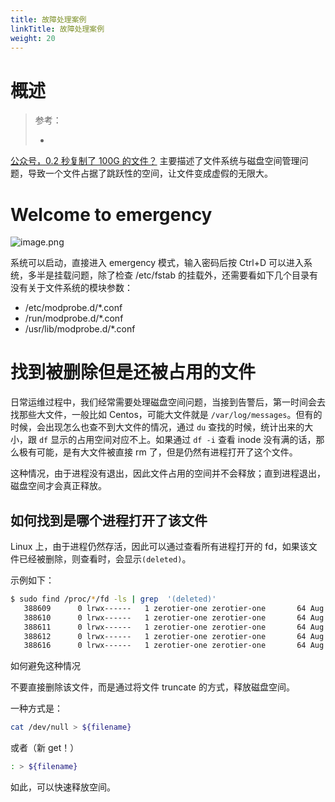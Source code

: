 ```yaml
---
title: 故障处理案例
linkTitle: 故障处理案例
weight: 20
---
```


# 概述

> 参考：
>
> - 


[公众号，0.2 秒复制了 100G 的文件？](https://mp.weixin.qq.com/s/GqKHhAd93iQorDeGyHBMnA) 主要描述了文件系统与磁盘空间管理问题，导致一个文件占据了跳跃性的空间，让文件变成虚假的无限大。

# Welcome to emergency

![image.png](https://notes-learning.oss-cn-beijing.aliyuncs.com/mc9wc0/1668696069604-b1244e71-53be-4df1-891f-774e27037654.png)

系统可以启动，直接进入 emergency 模式，输入密码后按 Ctrl+D 可以进入系统，多半是挂载问题，除了检查 /etc/fstab 的挂载外，还需要看如下几个目录有没有关于文件系统的模块参数：

- /etc/modprobe.d/\*.conf
- /run/modprobe.d/\*.conf
- /usr/lib/modprobe.d/\*.conf

# 找到被删除但是还被占用的文件

日常运维过程中，我们经常需要处理磁盘空间问题，当接到告警后，第一时间会去找那些大文件，一般比如 Centos，可能大文件就是 `/var/log/messages`。但有的时候，会出现怎么也查不到大文件的情况，通过 `du` 查找的时候，统计出来的大小，跟 `df` 显示的占用空间对应不上。如果通过 `df -i` 查看 inode 没有满的话，那么极有可能，是有大文件被直接 rm 了，但是仍然有进程打开了这个文件。

这种情况，由于进程没有退出，因此文件占用的空间并不会释放；直到进程退出，磁盘空间才会真正释放。

## 如何找到是哪个进程打开了该文件

Linux 上，由于进程仍然存活，因此可以通过查看所有进程打开的 fd，如果该文件已经被删除，则查看时，会显示`(deleted)`。

示例如下：

```bash
$ sudo find /proc/*/fd -ls | grep  '(deleted)'
   388609      0 lrwx------   1 zerotier-one zerotier-one       64 Aug 21 00:19 /proc/29400/fd/4 -> /tmp/ibpX85Vd\ (deleted)
   388610      0 lrwx------   1 zerotier-one zerotier-one       64 Aug 21 00:19 /proc/29400/fd/5 -> /tmp/ibCwAgAj\ (deleted)
   388611      0 lrwx------   1 zerotier-one zerotier-one       64 Aug 21 00:19 /proc/29400/fd/6 -> /tmp/ibRZ5rep\ (deleted)
   388612      0 lrwx------   1 zerotier-one zerotier-one       64 Aug 21 00:19 /proc/29400/fd/7 -> /tmp/ibBuNEzA\ (deleted)
   388616      0 lrwx------   1 zerotier-one zerotier-one       64 Aug 21 00:19 /proc/29400/fd/11 -> /tmp/ibG68kpG\ (deleted)
```

如何避免这种情况

不要直接删除该文件，而是通过将文件 truncate 的方式，释放磁盘空间。

一种方式是：

```bash
cat /dev/null > ${filename}
```

或者（新 get！）

```bash
: > ${filename}
```

如此，可以快速释放空间。
